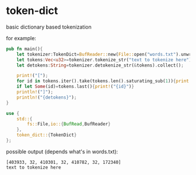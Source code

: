 # token-dict
basic dictionary based tokenization

for example:
```rust
pub fn main(){
	let tokenizer:TokenDict=BufReader::new(File::open("words.txt").unwrap()).lines().filter_map(Result::ok).collect();
	let tokens:Vec<u32>=tokenizer.tokenize_str("text to tokenize here").collect();
	let detokens:String=tokenizer.detokenize_str(&tokens).collect();

	print!("[");
	for id in tokens.iter().take(tokens.len().saturating_sub(1)){print!("{id}, ")}
	if let Some(id)=tokens.last(){print!("{id}")}
	println!("]");
	println!("{detokens}");
}

use {
	std::{
		fs::File,io::{BufRead,BufReader}
	},
	token_dict::{TokenDict}
};
```
possible output (depends what's in words.txt):
```
[403933, 32, 410301, 32, 410782, 32, 172340]
text to tokenize here
```
